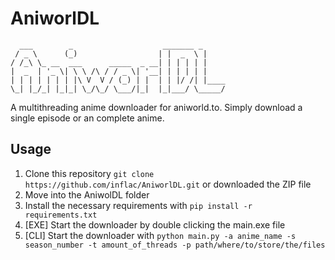 # AniworlDL
```
  ___        _                    _______ _     
 / _ \      (_)                  | |  _  \ |    
/ /_\ \_ __  ___      _____  _ __| | | | | |    
|  _  | '_ \| \ \ /\ / / _ \| '__| | | | | |    
| | | | | | | |\ V  V / (_) | |  | | |/ /| |____
\_| |_/_| |_|_| \_/\_/ \___/|_|  |_|___/ \_____/
```                                          
                                                
A multithreading anime downloader for aniworld.to. Simply download a single episode or an complete anime.

## Usage
1) Clone this repository `git clone https://github.com/inflac/AniworlDL.git` or downloaded the ZIP file
2) Move into the AniwolDL folder
3) Install the necessary requirements with `pip install -r requirements.txt`
4) [EXE] Start the downloader by double clicking the main.exe file
4) [CLI] Start the downloader with `python main.py -a anime_name -s season_number -t amount_of_threads -p path/where/to/store/the/files`

